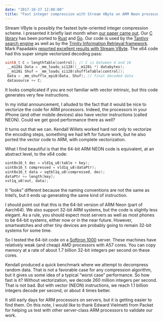 ```yaml
---
date: "2017-10-27 12:00:00"
title: "Fast integer compression with Stream VByte on ARM Neon processors"
---
```




Stream VByte is possibly the fastest byte-oriented integer compression scheme. I presented it briefly last month when [our paper came out](https://arxiv.org/abs/1709.08990). Our [C library](https://github.com/lemire/streamvbyte) has been ported to [Rust](https://bitbucket.org/marshallpierce/stream-vbyte-rust) and [Go](https://github.com/nelz9999/stream-vbyte-go). Our code is used by the [Tantivy search engine](https://github.com/tantivy-search/tantivy) as well as by the [Trinity Information Retrieval framework](https://github.com/phaistos-networks/Trinity). Mark Papadakis [reported excellent results with Stream VByte](https://medium.com/@markpapadakis/trinity-updates-and-integer-codes-benchmarks-6a4fa2eb3fd1).
The x64 code had this super simple vectorized decoding pass:
```C
uint8_t C = lengthTable[control]; // C is between 4 and 16 
 __m128i Data = _mm_loadu_si128((__m128i *) databytes);
 __m128i Shuf = _mm_loadu_si128(shuffleTable[control]);
 Data = _mm_shuffle_epi8(Data, Shuf); // final decoded data  
 datasource += C;
```


It looks complicated if you are not familiar with vector intrinsic, but this code generates very few instructions.

In my initial announcement, I alluded to the fact that it would be nice to vectorize the code for ARM processors. Indeed, the processors in your iPhone (and other mobile devices) also have vector instructions (called NEON). Could we get good performance there as well?

It turns out that we can. Kendall Willets worked hard not only to vectorize the encoding steps, something we had left for future work, but he also ported the vector code to ARM, with complete vectorization.

What I find beautiful is that the 64-bit ARM NEON code is equivalent, at an abstract level, to the x64 code:
```C
uint8x16_t dec = vld1q_u8(table + key);
uint8x16_t compressed = vld1q_u8(dataPtr);
uint8x16_t data = vqtbl1q_u8(compressed, dec);
dataPtr += length[key];
vst1q_u8(out, data);
```


It &ldquo;looks&rdquo; different because the naming conventions are not the same as Intel&rsquo;s, but it ends up generating the same kind of instruction.

I should point out that this is the 64-bit version of ARM Neon (part of Aarch64). We also support 32-bit ARM systems, but the code is slightly less elegant. As a rule, you should expect most servers as well as most phones to be 64-bit systems, either now or in the near future. However, smartwatches and other tiny devices are probably going to remain 32-bit systems for some time.

So I tested the 64-bit code on a [Softiron 1000](https://shop.softiron.com/product/overdrive-1000/) server. These machines have relatively weak (and cheap) AMD processors with A57 cores. You can copy memory at a rate of about 1.7 billion 32-bit integers per second on these cores.

Kendall produced a quick benchmark where we attempt to decompress random data. That is not a favorable case for any compression algorithm, but it gives us some idea of a typical &ldquo;worst case&rdquo; performance. So how fast is it? Without vectorization, we decode 260 million integers per second. That is not bad. But with vector (NEON) instructions, we reach 1.1 billion integers decode per second, or about 4 times better.

It still early days for ARM processors on servers, but it is getting easier to find them. On this note, I would like to thank Edward Vielmetti from Packet for helping us test with other server-class ARM processors to validate our work.

